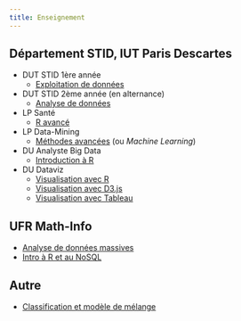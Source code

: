 ```yaml
---
title: Enseignement
---
```


## Département STID, IUT Paris Descartes

- DUT STID 1ère année
    - [Exploitation de données](exploitation-donnees)
- DUT STID 2ème année (en alternance)
    - [Analyse de données]()
- LP Santé
    - [R avancé](info-dec-sante/)
- LP Data-Mining
    - [Méthodes avancées](machine-learning/) (ou *Machine Learning*)
- DU Analyste Big Data
    - [Introduction à R](initiation-r-du.html)
- DU Dataviz
    - [Visualisation avec R](visualisation-donnees.html)
    - [Visualisation avec D3.js](visualisation-donnees-d3)
    - [Visualisation avec Tableau](visualisation-donnees-tableau)

## UFR Math-Info

- [Analyse de données massives](analyse-donnees-massives/)
- [Intro à R et au NoSQL]()

## Autre

- [Classification et modèle de mélange]()
